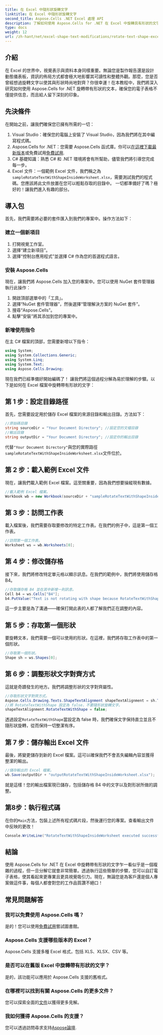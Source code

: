 ```yaml
---
title: 在 Excel 中隨形狀旋轉文字
linktitle: 在 Excel 中隨形狀旋轉文字
second_title: Aspose.Cells .NET Excel 處理 API
description: 了解如何使用 Aspose.Cells for .NET 在 Excel 中旋轉具有形狀的文字。請按照此逐步指南進行完美的 Excel 演示。
type: docs
weight: 12
url: /zh-hant/net/excel-shape-text-modifications/rotate-text-shape-excel/
---
```

## 介紹
在 Excel 的世界中，視覺表示與資料本身同樣重要。無論您是製作報告還是設計動態儀表板，資訊的佈局方式都會極大地影響其可讀性和整體外觀。那麼，您是否曾經想過旋轉文字以使其與形狀時尚地對齊？你很幸運！在本教程中，我們將深入研究如何使用 Aspose.Cells for .NET 旋轉帶有形狀的文本，確保您的電子表格不僅提供信息，而且給人留下深刻的印象。
## 先決條件
在開始之前，讓我們確保您已擁有所需的一切：
1. Visual Studio：確保您的電腦上安裝了 Visual Studio，因為我們將在其中編寫程式碼。
2.  Aspose.Cells for .NET：您需要 Aspose.Cells 函式庫。你可以[在這裡下載最新版本](https://releases.aspose.com/cells/net/)或免費試用[免費試用](https://releases.aspose.com/).
3. C# 基礎知識：熟悉 C# 和 .NET 環境將會有所幫助，儘管我們將引導您完成每一步。
4.  Excel 文件：一個範例 Excel 文件，我們稱之為`sampleRotateTextWithShapeInsideWorksheet.xlsx`，需要測試我們的程式碼。您應該將此文件放置在您可以輕鬆存取的目錄中。
一切都準備好了嗎？極好的！讓我們進入有趣的部分。
## 導入包
首先，我們需要將必要的套件匯入到我們的專案中。操作方法如下：
### 建立一個新項目
1. 打開視覺工作室。
2. 選擇“建立新項目”。
3. 選擇“控制台應用程式”並選擇 C# 作為您的首選程式語言。
### 安裝 Aspose.Cells
現在，讓我們將 Aspose.Cells 加入您的專案中。您可以使用 NuGet 套件管理器執行此操作：
1. 開啟頂部選單中的「工具」。
2. 選擇“NuGet 套件管理器”，然後選擇“管理解決方案的 NuGet 套件”。
3. 搜尋“Aspose.Cells”。
4. 點擊“安裝”將其添加到您的專案中。
### 新增使用指令
在主 C# 檔案的頂部，您需要新增以下指令：
```csharp
using System;
using System.Collections.Generic;
using System.Linq;
using System.Text;
using Aspose.Cells.Drawing;
```
現在我們已經準備好開始編碼了！
讓我們將這個過程分解為易於理解的步驟。以下是如何在 Excel 檔案中旋轉帶有形狀的文字：
## 第 1 步：設定目錄路徑
首先，您需要設定用於儲存 Excel 檔案的來源目錄和輸出目錄。方法如下：
```csharp
//原始碼目錄
string sourceDir = "Your Document Directory"; //設定您的文檔目錄
//輸出目錄
string outputDir = "Your Document Directory"; //設定你的輸出目錄
```
代替`"Your Document Directory"`與您的實際路徑`sampleRotateTextWithShapeInsideWorksheet.xlsx`文件位於。
## 第 2 步：載入範例 Excel 文件
現在，讓我們載入範例 Excel 檔案。這至關重要，因為我們想要操縱現有數據。
```csharp
//載入範例 Excel 檔案。
Workbook wb = new Workbook(sourceDir + "sampleRotateTextWithShapeInsideWorksheet.xlsx");
```
## 第 3 步：訪問工作表
載入檔案後，我們需要存取要修改的特定工作表。在我們的例子中，這是第一個工作表。
```csharp
//訪問第一個工作表。
Worksheet ws = wb.Worksheets[0];
```
## 第 4 步：修改儲存格
接下來，我們將修改特定單元格以顯示訊息。在我們的範例中，我們將使用儲存格 B4。
```csharp
//存取儲存格 B4 並在其中新增一則訊息。
Cell b4 = ws.Cells["B4"];
b4.PutValue("Text is not rotating with shape because RotateTextWithShape is false.");
```
這一步主要是為了溝通——確保打開此表的人都了解我們正在調整的內容。
## 第 5 步：存取第一個形狀
要旋轉文本，我們需要一個可以使用的形狀。在這裡，我們將存取工作表中的第一個形狀。
```csharp
//存取第一個形狀。
Shape sh = ws.Shapes[0];
```
## 第 6 步：調整形狀文字對齊方式
這就是奇蹟發生的地方。我們將調整形狀的文字對齊屬性。
```csharp
//存取形狀文字對齊方式。
Aspose.Cells.Drawing.Texts.ShapeTextAlignment shapeTextAlignment = sh.TextBody.TextAlignment;
//將 RotateTextWithShape 設定為 false，不要隨形狀旋轉文字。
shapeTextAlignment.RotateTextWithShape = false;
```
透過設定`RotateTextWithShape`當設定為 false 時，我們確保文字保持直立並且不隨形狀旋轉，從而保持一切整潔有序。
## 第 7 步：儲存輸出 Excel 文件
最後，將變更儲存到新的 Excel 檔案。這可以確保我們不會丟失編輯內容並獲得整潔的輸出。
```csharp
//儲存輸出的 Excel 檔案。
wb.Save(outputDir + "outputRotateTextWithShapeInsideWorksheet.xlsx");
```
就是這樣！您的輸出檔案現已儲存，包括儲存格 B4 中的文字以及對形狀所做的調整。
## 第8步：執行程式碼
在你的`Main`方法，包裝上述所有程式碼片段，然後運行您的專案。查看輸出文件中反映的更改！
```csharp
Console.WriteLine("RotateTextWithShapeInsideWorksheet executed successfully.");
```
## 結論
使用 Aspose.Cells for .NET 在 Excel 中旋轉帶有形狀的文字乍一看似乎是一個複雜的過程，但一旦分解它就會非常簡單。透過執行這些簡單的步驟，您可以自訂電子表格，使其看起來更專業且更具視覺吸引力。現在，無論您是為客戶還是個人專案做這件事，每個人都會對您的工作品質讚不絕口！
## 常見問題解答
### 我可以免費使用 Aspose.Cells 嗎？
是的！您可以使用[免費試用](https://releases.aspose.com/)嘗試圖書館。
### Aspose.Cells 支援哪些版本的 Excel？
Aspose.Cells 支援多種 Excel 格式，包括 XLS、XLSX、CSV 等。
### 是否可以在舊版 Excel 中旋轉帶有形狀的文字？
是的，該功能可以應用於 Aspose.Cells 支援的舊格式。
### 在哪裡可以找到有關 Aspose.Cells 的更多文件？
您可以探索全面的[文件](https://reference.aspose.com/cells/net/)以獲得更多見解。
### 我如何獲得 Aspose.Cells 的支援？
您可以透過訪問尋求支持[Aspose論壇](https://forum.aspose.com/c/cells/9).